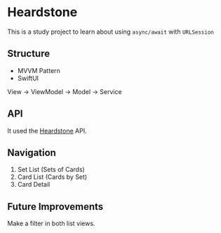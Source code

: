 # Heardstone

This is a study project to learn about using `async/await` with `URLSession`

## Structure

* MVVM Pattern
* SwiftUI

View -> ViewModel -> Model -> Service

## API 

It used the [Heardstone](https://rapidapi.com/omgvamp/api/hearthstone) API.

## Navigation

1. Set List (Sets of Cards)
2. Card List (Cards by Set)
3. Card Detail

## Future Improvements

Make a filter in both list views.